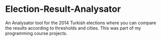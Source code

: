# Election-Result-Analysator
An Analysator tool for the 2014 Turkish elections where you can compare the results according to thresholds and cities. This was part of my programming course projects.

